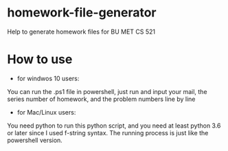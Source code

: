# homework-file-generator
Help to generate homework files for BU MET CS 521

# How to use
   * for windwos 10 users:
   
   You can run the .ps1 file in powershell, just run and input your mail, the series number of homework, and the problem numbers line by line
   * for Mac/Linux users:
   
   You need python to run this python script, and you need at least python 3.6 or later since I used f-string syntax.
   The running process is just like the powershell version.
